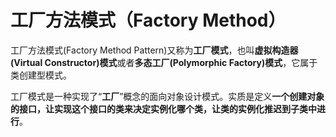 # 工厂方法模式（Factory Method）

工厂方法模式(Factory Method Pattern)又称为**工厂模式**，也叫**虚拟构造器(Virtual Constructor)模式**或者**多态工厂(Polymorphic Factory)模式**，它属于类创建型模式。

工厂模式是一种实现了“**工厂**”概念的面向对象设计模式。实质是定义**一个创建对象的接口，让实现这个接口的类来决定实例化哪个类，让类的实例化推迟到子类中进行**。
